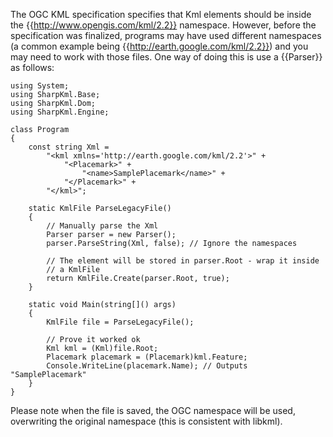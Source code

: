 The OGC KML specification specifies that Kml elements should be inside the {{http://www.opengis.com/kml/2.2}} namespace. However, before the specification was finalized, programs may have used different namespaces (a common example being {{http://earth.google.com/kml/2.2}}) and you may need to work with those files. One way of doing this is use a {{Parser}} as follows:

    using System;
    using SharpKml.Base;
    using SharpKml.Dom;
    using SharpKml.Engine;

    class Program
    {
        const string Xml =
            "<kml xmlns='http://earth.google.com/kml/2.2'>" +
                "<Placemark>" +
                    "<name>SamplePlacemark</name>" +
                "</Placemark>" +
            "</kml>";

        static KmlFile ParseLegacyFile()
        {
            // Manually parse the Xml
            Parser parser = new Parser();
            parser.ParseString(Xml, false); // Ignore the namespaces

            // The element will be stored in parser.Root - wrap it inside
            // a KmlFile
            return KmlFile.Create(parser.Root, true);
        }

        static void Main(string[]() args)
        {
            KmlFile file = ParseLegacyFile();

            // Prove it worked ok
            Kml kml = (Kml)file.Root;
            Placemark placemark = (Placemark)kml.Feature;
            Console.WriteLine(placemark.Name); // Outputs "SamplePlacemark"
        }
    }

Please note when the file is saved, the OGC namespace will be used, overwriting the original namespace (this is consistent with libkml).
